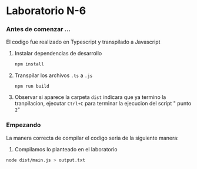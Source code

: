 # Laboratorio N-6

### **Antes de comenzar ...**

 El codigo fue realizado en Typescript y transpilado a Javascript

1. Instalar dependencias de desarrollo

    ```bash
    npm install
    ```

2. Transpilar los archivos `.ts` a `.js`

    ```
    npm run build	
    ```

3. Observar si aparece la carpeta `dist` indicara que ya termino la tranpilacion, ejecutar `Ctrl+C` para terminar la ejecucion del script " punto `2`"

### Empezando

La manera correcta de compilar el codigo seria de la siguiente manera:

1.  Compilamos lo planteado en el laboratorio

```bash
node dist/main.js > output.txt
```